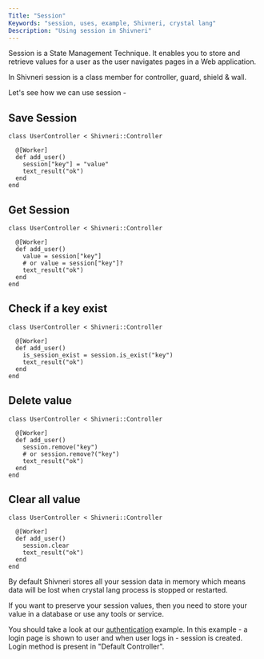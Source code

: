 ```yaml
---
Title: "Session"
Keywords: "session, uses, example, Shivneri, crystal lang"
Description: "Using session in Shivneri"
---
```


Session is a State Management Technique. It enables you to store and retrieve values for a user as the user navigates pages in a Web application.

In Shivneri session is a class member for controller, guard, shield & wall.

Let's see how we can use session -

## Save Session

```
class UserController < Shivneri::Controller

  @[Worker]
  def add_user()
    session["key"] = "value"
    text_result("ok")
  end
end
```

## Get Session

```
class UserController < Shivneri::Controller

  @[Worker]
  def add_user()
    value = session["key"]
    # or value = session["key"]?
    text_result("ok")
  end
end
```

## Check if a key exist

```
class UserController < Shivneri::Controller

  @[Worker]
  def add_user()
    is_session_exist = session.is_exist("key")
    text_result("ok")
  end
end
```

## Delete value

```
class UserController < Shivneri::Controller

  @[Worker]
  def add_user()
    session.remove("key")
    # or session.remove?("key")
    text_result("ok")
  end
end
```

## Clear all value

```
class UserController < Shivneri::Controller

  @[Worker]
  def add_user()
    session.clear
    text_result("ok")
  end
end
```

By default Shivneri stores all your session data in memory which means data will be lost when crystal lang process is stopped or restarted. 

If you want to preserve your session values, then you need to store your value in a database or use any tools or service. 

<!-- You can customize the session store by creating a [session provider](/tutorial/session-provider). -->

You should take a look at our [authentication](https://github.com/ujjwalguptaofficial/shivneri-examples/tree/master/authentication) example. In this example - a login page is shown to user and when user logs in - session is created. Login method is present in "Default Controller".
